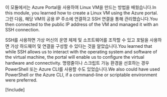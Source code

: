 <span data-ttu-id="a30c8-101">이 모듈에서는 Azure Portal을 사용하여 Linux VM을 만드는 방법을 배웠습니다.</span><span class="sxs-lookup"><span data-stu-id="a30c8-101">In this module, you learned how to create a Linux VM using the Azure portal.</span></span> <span data-ttu-id="a30c8-102">그런 다음, 해당 VM의 공용 IP 주소에 연결하고 SSH 연결을 통해 관리했습니다.</span><span class="sxs-lookup"><span data-stu-id="a30c8-102">You then connected to the public IP address of the VM and managed it with an SSH connection.</span></span> 

<span data-ttu-id="a30c8-103">SSH를 사용하면 가상 머신의 운영 체제 및 소프트웨어를 조작할 수 있고 포털을 사용하면 가상 하드웨어 및 연결을 구성할 수 있다는 것을 알았습니다.</span><span class="sxs-lookup"><span data-stu-id="a30c8-103">You learned that while SSH allows us to interact with the operating system and software of the virtual machine, the portal will enable us to configure the virtual hardware and connectivity.</span></span> <span data-ttu-id="a30c8-104">명령줄이나 스크립트 가능 환경을 선호하는 경우 PowerShell 또는 Azure CLI를 사용할 수도 있었습니다.</span><span class="sxs-lookup"><span data-stu-id="a30c8-104">We also could have used PowerShell or the Azure CLI, if a command-line or scriptable environment were preferred.</span></span>

<!-- Cleanup sandbox -->
[!include[](../../../includes/azure-sandbox-cleanup.md)]
